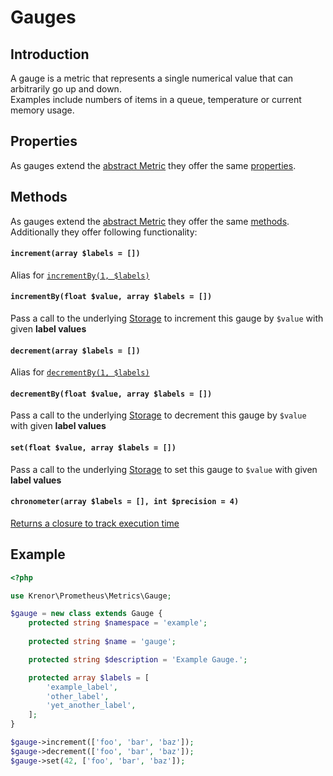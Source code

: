 Gauges
======

## Introduction

A gauge is a metric that represents a single numerical value that can arbitrarily go up and down.  
Examples include numbers of items in a queue, temperature or current memory usage. 

## Properties

As gauges extend the [abstract Metric](README.md) they offer the same [properties](README.md#properties).

## Methods

As gauges extend the [abstract Metric](README.md) they offer the same [methods](README.md#methods).  
Additionally they offer following functionality:

#### `increment(array $labels = [])`

Alias for [`incrementBy(1, $labels)`](#incrementbyfloat-value-array-labels--)

#### `incrementBy(float $value, array $labels = [])`

Pass a call to the underlying [Storage][storage-docs] to increment this gauge by `$value` with given **label values**

#### `decrement(array $labels = [])`

Alias for [`decrementBy(1, $labels)`](#decrementbyfloat-value-array-labels--)

#### `decrementBy(float $value, array $labels = [])`

Pass a call to the underlying [Storage][storage-docs] to decrement this gauge by `$value` with given **label values**

#### `set(float $value, array $labels = [])`

Pass a call to the underlying [Storage][storage-docs] to set this gauge to `$value` with given **label values**

#### `chronometer(array $labels = [], int $precision = 4)`

[Returns a closure to track execution time](TRACKING_EXECUTION_TIME.md)

## Example

```php
<?php

use Krenor\Prometheus\Metrics\Gauge;

$gauge = new class extends Gauge {
    protected string $namespace = 'example';
    
    protected string $name = 'gauge';

    protected string $description = 'Example Gauge.';

    protected array $labels = [
        'example_label',
        'other_label',
        'yet_another_label',
    ];
}

$gauge->increment(['foo', 'bar', 'baz']);
$gauge->decrement(['foo', 'bar', 'baz']);
$gauge->set(42, ['foo', 'bar', 'baz']);
``` 

[storage-docs]: ../storage/README.md
